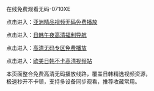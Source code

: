 在线免费观看无码-0710XE

点击进入：<a href="https://heiliaoe8ajia.pages.dev">亚洲精品视频无码免费播放</a>

点击进入：<a href="https://heiliaoll4qsx.pages.dev">日韩午夜高清福利导航</a>

点击进入：<a href="https://heiliaoow5kzm.pages.dev">高清无码专区免费播放</a>

点击进入：<a href="https://heiliao2dmwwy.pages.dev">欧美日韩不卡高清视频站</a>

本页面整合免费高清无码播放线路，覆盖日韩精选视频资源，  
极速秒开不卡顿，支持多设备同步观看，推荐收藏常用。

<span style="display:none;">[Canonical link](https://github.com/ujm20250710/ujm5 )</span>

